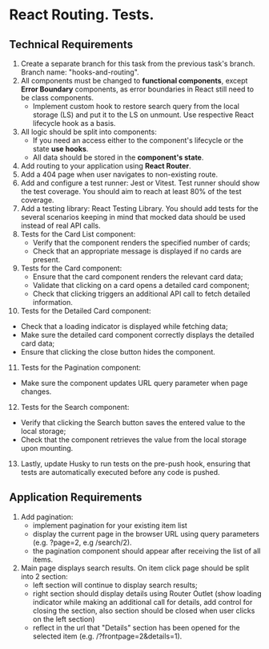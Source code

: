 # React Routing. Tests.

## Technical Requirements

1. Create a separate branch for this task from the previous task's branch. Branch name: "hooks-and-routing".
2. All components must be changed to **functional components**, except **Error Boundary** components, as error boundaries in React still need to be class components.
   - Implement custom hook to restore search query from the local storage (LS) and put it to the LS on unmount. Use respective React lifecycle hook as a basis.
3. All logic should be split into components:
   - If you need an access either to the component's lifecycle or the state **use hooks**.
   - All data should be stored in the **component's state**.
4. Add routing to your application using **React Router**.
5. Add a 404 page when user navigates to non-existing route.
6. Add and configure a test runner: Jest or Vitest. Test runner should show the test coverage. You should aim to reach at least 80% of the test coverage.
7. Add a testing library: React Testing Library. You should add tests for the several scenarios keeping in mind that mocked data should be used instead of real API calls.
8. Tests for the Card List component:
   - Verify that the component renders the specified number of cards;
   - Check that an appropriate message is displayed if no cards are present.
9. Tests for the Card component:
   - Ensure that the card component renders the relevant card data;
   - Validate that clicking on a card opens a detailed card component;
   - Check that clicking triggers an additional API call to fetch detailed information.
10. Tests for the Detailed Card component:

- Check that a loading indicator is displayed while fetching data;
- Make sure the detailed card component correctly displays the detailed card data;
- Ensure that clicking the close button hides the component.

11. Tests for the Pagination component:

- Make sure the component updates URL query parameter when page changes.

12. Tests for the Search component:

- Verify that clicking the Search button saves the entered value to the local storage;
- Check that the component retrieves the value from the local storage upon mounting.

13. Lastly, update Husky to run tests on the pre-push hook, ensuring that tests are automatically executed before any code is pushed.

## Application Requirements

1. Add pagination:
   - implement pagination for your existing item list
   - display the current page in the browser URL using query parameters (e.g. ?page=2, e.g /search/2).
   - the pagination component should appear after receiving the list of all items.
2. Main page displays search results. On item click page should be split into 2 section:
   - left section will continue to display search results;
   - right section should display details using Router Outlet (show loading indicator while making an additional call for details, add control for closing the section, also section should be closed when user clicks on the left section)
   - reflect in the url that "Details" section has been opened for the selected item (e.g. /?frontpage=2&details=1).
